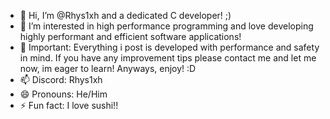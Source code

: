 - 👋 Hi, I’m @Rhys1xh and a dedicated C developer! ;)
- 👀 I’m interested in high performance programming and love developing highly performant and efficient software applications!
- 🌱 Important: Everything i post is developed with performance and safety in mind. If you have any improvement tips please contact me and let me now, im eager to learn! Anyways, enjoy! :D
- 📫 Discord: Rhys1xh
- 😄 Pronouns: He/Him
- ⚡ Fun fact: I love sushi!!


